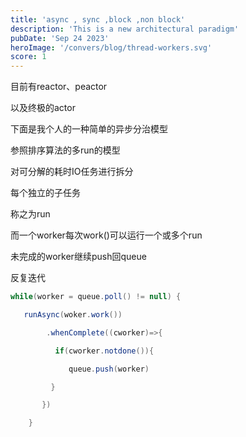 ```yaml
---
title: 'async , sync ,block ,non block'
description: 'This is a new architectural paradigm'
pubDate: 'Sep 24 2023'
heroImage: '/convers/blog/thread-workers.svg'
score: 1
---
```



目前有reactor、peactor

以及终极的actor



下面是我个人的一种简单的异步分治模型

参照排序算法的多run的模型

对可分解的耗时IO任务进行拆分

每个独立的子任务

称之为run

而一个worker每次work()可以运行一个或多个run

未完成的worker继续push回queue

反复迭代

```java
while(worker = queue.poll() != null) {

   runAsync(woker.work())

​        .whenComplete((cworker)=>{

​          if(cworker.notdone()){

​             queue.push(worker)

​         }

​       })

​    }
```



